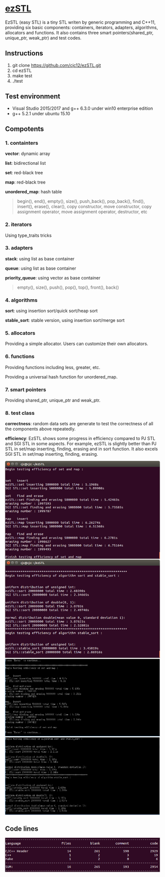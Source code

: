 # [ezSTL](https://github.com/cjc12/ezSTL)
EzSTL (easy STL) is a tiny STL writen by generic programming and C++11, providing six basic components: containers,  iterators, adapters, algorithms, allocators and functions. It also contains three smart pointers(shared_ptr, unique_ptr, weak_ptr) and test codes.
## Instructions
 1. git clone https://github.com/cjc12/ezSTL.git
 2. cd ezSTL
 3. make test
 4. ./test
## Test environment
 - Visual Studio 2015/2017 and g++ 6.3.0 under win10 enterprise edition
 - g++ 5.2.1 under ubuntu 15.10
## Compotents
 ### 1. containters
 **vector**: dynamic array
 
**list**: bidirectional list

**set**: red-black tree

**map**: red-black tree

**unordered_map**: hash table
> begin(), end(), empty(), size(), push_back(), pop_back(), find(), insert(), erase(), clear(), copy constructor, move constructor, copy assignment operator, move assignment operator, destructor, etc
### 2. iterators
Using type_traits tricks
### 3. adapters
**stack**: using list as base container

**queue**: using list as base container

**priority_queue**: using vector as base container
> empty(), size(), push(), pop(), top(), front(), back()
 ### 4. algorithms
**sort**: using insertion sort/quick sort/heap sort

**stable_sort**: stable version, using insertion sort/merge sort
 ### 5. allocators
Providing a simple allocator. Users can customize their own allocators.
 ### 6. functions
Providing functions including less, greater, etc.

Providing a universal hash function for unordered_map.
 ### 7. smart pointers
Providing shared_ptr, unique_ptr and weak_ptr.
 ### 8. test class
**correctness**:
random data sets are generate to test the correctness of all the components above repeatedly.

**efficiency**:
EzSTL shows some progress in efficiency compared to PJ STL and SGI STL in some aspects. For example, ezSTL is slightly better than PJ STL in set/map inserting, finding, erasing and in sort function. It also excels SGI STL in  set/map inserting, finding, erasing.

![rbtree compared with SGI STL](https://github.com/cjc12/ezSTL/blob/master/png/rbtree.png)
![sort compared with SGI STL](https://github.com/cjc12/ezSTL/blob/master/png/sort.png)
![rbtree compared with PJ STL](https://github.com/cjc12/ezSTL/blob/master/png/rbtree_pj.png)
![sort compared with PJ STL](https://github.com/cjc12/ezSTL/blob/master/png/sort_pj.png)
## Code lines
![statistic](https://github.com/cjc12/ezSTL/blob/master/png/statistic.png)
